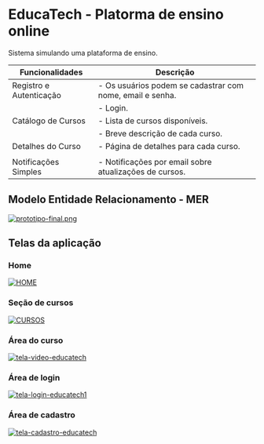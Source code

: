 # EducaTech - Platorma de ensino online

Sistema simulando uma plataforma de ensino.

| Funcionalidades                | Descrição                                                                                      |
|-------------------------------|------------------------------------------------------------------------------------------------|
| Registro e Autenticação        | - Os usuários podem se cadastrar com nome, email e senha.                                      |
|                               | - Login.                                                    |
| Catálogo de Cursos             | - Lista de cursos disponíveis.                                                 |
|                               | - Breve descrição de cada curso.                                                              |
| Detalhes do Curso              | - Página de detalhes para cada curso.                                                         |
|                               |                                             |
| Notificações Simples           | - Notificações por email sobre atualizações de cursos.                                        |



## Modelo Entidade Relacionamento - MER

[![prototipo-final.png](https://i.postimg.cc/4xmKM57Z/prototipo-final.png)](https://postimg.cc/3kQJ02Fb)
## Telas da aplicação

### Home
<a href="https://ibb.co/Kw0rMMw"><img src="https://i.ibb.co/2NnkDDN/HOME.png" alt="HOME" border="0"></a>

### Seção de cursos

<a href="https://ibb.co/VSj3fj0"><img src="https://i.ibb.co/1qvbFvY/CURSOS.png" alt="CURSOS" border="0"></a>

### Área do curso

<a href="https://ibb.co/xjGt0gb"><img src="https://i.ibb.co/Ph4vnWy/tela-video-educatech.png" alt="tela-video-educatech" border="0"></a>

### Área de login

<a href="https://ibb.co/BgZvLKP"><img src="https://i.ibb.co/9qTBn3v/tela-login-educatech1.png" alt="tela-login-educatech1" border="0"></a>

### Área de cadastro

<a href="https://ibb.co/4ff0S8J"><img src="https://i.ibb.co/X44G57V/tela-cadastro-educatech.png" alt="tela-cadastro-educatech" border="0"></a>


